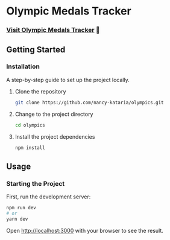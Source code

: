 # Olympic Medals Tracker 

### <a href="https://nancy-kataria.github.io/olympics/">Visit Olympic Medals Tracker</a> 🚀

## Getting Started

### Installation
A step-by-step guide to set up the project locally.

1. Clone the repository
   ```bash
   git clone https://github.com/nancy-kataria/olympics.git
   ```

2. Change to the project directory
   ```bash
   cd olympics
   ```

3. Install the project dependencies
   ```bash
   npm install
   ```

## Usage

### Starting the Project
First, run the development server:

```bash
npm run dev
# or
yarn dev
```

Open [http://localhost:3000](http://localhost:3000) with your browser to see the result.
